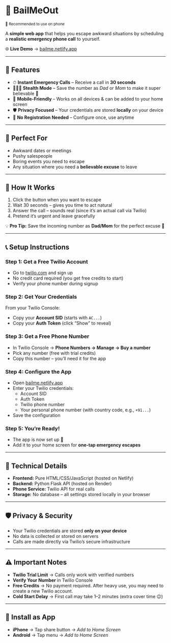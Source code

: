 # 🚨 BailMeOut  
<sub>📱 Recommended to use on phone</sub>  

A **simple web app** that helps you escape awkward situations by scheduling a **realistic emergency phone call** to yourself.  

🌐 **Live Demo** → [bailme.netlify.app](https://bailme.netlify.app)  

---

## 📱 Features  

- ⏱ **Instant Emergency Calls** – Receive a call in **30 seconds**  
- 👨‍👩‍👧 **Stealth Mode** – Save the number as *Dad* or *Mom* to make it super believable 🫢  
- 📱 **Mobile-Friendly** – Works on all devices & can be added to your home screen  
- 🛡 **Privacy Focused** – Your credentials are stored **locally** on your device  
- 📝 **No Registration Needed** – Configure once, use anytime  

---

## 🎯 Perfect For  

- Awkward dates or meetings  
- Pushy salespeople  
- Boring events you need to escape  
- Any situation where you need a **believable excuse** to leave  

---

## 🚀 How It Works  

1. Click the button when you want to escape  
2. Wait 30 seconds – gives you time to act natural  
3. Answer the call – sounds real (since it’s an actual call via Twilio)  
4. Pretend it’s urgent and leave gracefully  

💡 **Pro Tip:** Save the incoming number as **Dad/Mom** for the perfect excuse 🫢  

---

## 📞 Setup Instructions  

### Step 1: Get a Free Twilio Account  
- Go to [twilio.com](https://www.twilio.com) and sign up  
- No credit card required (you get free credits to start)  
- Verify your phone number during signup  

### Step 2: Get Your Credentials  
From your Twilio Console:  
- Copy your **Account SID** (starts with `AC...`)  
- Copy your **Auth Token** (click “Show” to reveal)  

### Step 3: Get a Free Phone Number  
- In Twilio Console → **Phone Numbers → Manage → Buy a number**  
- Pick any number (free with trial credits)  
- Copy this number – you’ll need it for the app  

### Step 4: Configure the App  
- Open [bailme.netlify.app](https://bailme.netlify.app)  
- Enter your Twilio credentials:  
  - Account SID  
  - Auth Token  
  - Twilio phone number  
  - Your personal phone number (with country code, e.g., `+91...`)  
- Save the configuration  

### Step 5: You’re Ready!  
- The app is now set up 🎉  
- Add it to your home screen for **one-tap emergency escapes**  

---

## 🔧 Technical Details  

- **Frontend:** Pure HTML/CSS/JavaScript (hosted on Netlify)  
- **Backend:** Python Flask API (hosted on Render)  
- **Phone Service:** Twilio API for real calls  
- **Storage:** No database – all settings stored locally in your browser  

---

## 🛡 Privacy & Security  

- Your Twilio credentials are stored **only on your device**  
- No data is collected or stored on servers  
- Calls are made directly via Twilio’s secure infrastructure  

---

## ⚠️ Important Notes  

- **Twilio Trial Limit** → Calls only work with verified numbers  
- **Verify Your Number** in Twilio Console  
- **Free Credits** → No payment required. After heavy use, you may need to create a new Twilio account.  
- **Cold Start Delay** → First call may take 1–2 minutes (extra cover time 😉)  

---

## 📱 Install as App  

- **iPhone** → Tap share button → *Add to Home Screen*  
- **Android** → Tap menu → *Add to Home Screen*  
